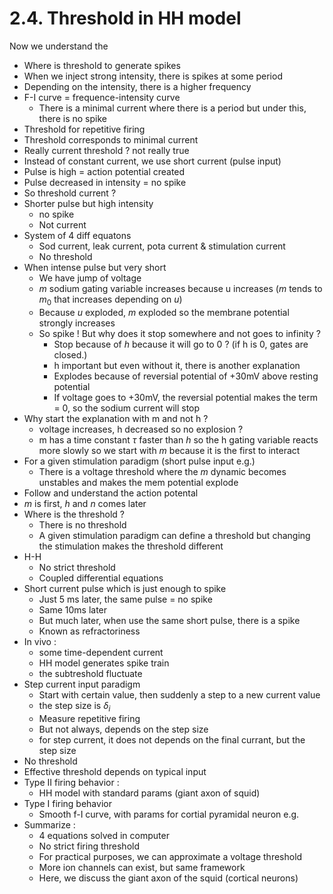 # 2.4. Threshold in HH model

Now we understand the 

- Where is threshold to generate spikes
- When we inject strong intensity, there is spikes at some period
- Depending on the intensity, there is a higher frequency
- F-I curve = frequence-intensity curve
  - There is a minimal current where there is a period but under this, there is no spike
- Threshold for repetitive firing 
- Threshold corresponds to minimal current
- Really current threshold ? not really true
- Instead of constant current, we use short current (pulse input)
- Pulse is high = action potential created
- Pulse decreased in intensity = no spike
- So threshold current ?
- Shorter pulse but high intensity 
  - no spike
  - Not current
- System of 4 diff equatons
  - Sod current, leak current, pota current & stimulation current
  - No threshold
- When intense pulse but very short
  - We have jump of voltage
  - $m$ sodium gating variable increases because u increases ($m$ tends to $m_0$ that increases depending on $u$)
  - Because $u$ exploded, $m$ exploded so the membrane potential strongly increases
  - So spike ! But why does it stop somewhere and not goes to infinity ?
    - Stop because of $h$ because it will go to 0 ? (if h is 0, gates are closed.)
    - h important but even without it, there is another explanation
    - Explodes because of reversial potential of +30mV above resting potential
    - If voltage goes to +30mV, the reversial potential makes the term = 0, so the sodium current will stop
- Why start the explanation with m and not h ?
  - voltage increases, h decreased so no explosion ?
  - m has a time constant $\tau$ faster than $h$ so the h gating variable reacts more slowly so we start with $m$ because it is the first to interact
- For a given stimulation paradigm (short pulse input e.g.)
  - There is a voltage threshold where the $m$ dynamic becomes unstables and makes the mem potential explode
- Follow and understand the action potental
- $m$ is first, $h$ and $n$ comes later
- Where is the threshold ?
  - There is no threshold
  - A given stimulation paradigm can define a threshold but changing the stimulation makes the threshold different
- H-H 
  - No strict threshold
  - Coupled differential equations
- Short current pulse which is just enough to spike
  - Just 5 ms later, the same pulse = no spike
  - Same 10ms later
  - But much later, when use the same short pulse, there is a spike
  - Known as refractoriness
- In vivo :
  - some time-dependent current
  - HH model generates spike train
  - the subtreshold fluctuate
- Step current input paradigm
  - Start with certain value, then suddenly a step to a new current value
  - the step size is $\delta_i$
  - Measure repetitive firing 
  - But not always, depends on the step size 
  - for step current, it does not depends on the final currant, but the step size
- No threshold
- Effective threshold depends on typical input
- Type II firing behavior :
  - HH model with standard params (giant axon of squid)
- Type I firing behavior
  - Smooth f-I curve, with params for cortial pyramidal neuron e.g.
- Summarize :
  - 4 equations solved in computer
  - No strict firing threshold
  - For practical purposes, we can approximate a voltage threshold
  - More ion channels can exist, but same framework
  - Here, we discuss the giant axon of the squid (cortical neurons)